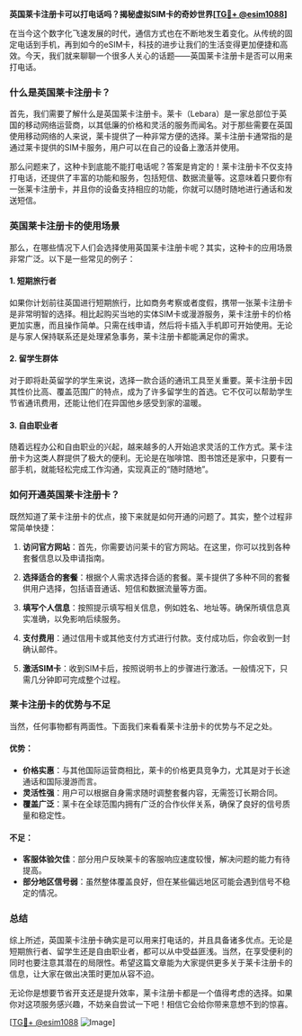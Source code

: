 **英国莱卡注册卡可以打电话吗？揭秘虚拟SIM卡的奇妙世界[[TG💪+ @esim1088](https://t.me/s/esim1088)]**

在当今这个数字化飞速发展的时代，通信方式也在不断地发生着变化。从传统的固定电话到手机，再到如今的eSIM卡，科技的进步让我们的生活变得更加便捷和高效。今天，我们就来聊聊一个很多人关心的话题——英国莱卡注册卡是否可以用来打电话。

### 什么是英国莱卡注册卡？

首先，我们需要了解什么是英国莱卡注册卡。莱卡（Lebara）是一家总部位于英国的移动网络运营商，以其低廉的价格和灵活的服务而闻名。对于那些需要在英国使用移动网络的人来说，莱卡提供了一种非常方便的选择。莱卡注册卡通常指的是通过莱卡提供的SIM卡服务，用户可以在自己的设备上激活并使用。

那么问题来了，这种卡到底能不能打电话呢？答案是肯定的！莱卡注册卡不仅支持打电话，还提供了丰富的功能和服务，包括短信、数据流量等。这意味着只要你有一张莱卡注册卡，并且你的设备支持相应的功能，你就可以随时随地进行通话和发送短信。

### 英国莱卡注册卡的使用场景

那么，在哪些情况下人们会选择使用英国莱卡注册卡呢？其实，这种卡的应用场景非常广泛。以下是一些常见的例子：

#### 1. **短期旅行者**
如果你计划前往英国进行短期旅行，比如商务考察或者度假，携带一张莱卡注册卡是非常明智的选择。相比起购买当地的实体SIM卡或漫游服务，莱卡注册卡的价格更加实惠，而且操作简单。只需在线申请，然后将卡插入手机即可开始使用。无论是与家人保持联系还是处理紧急事务，莱卡注册卡都能满足你的需求。

#### 2. **留学生群体**
对于即将赴英留学的学生来说，选择一款合适的通讯工具至关重要。莱卡注册卡因其性价比高、覆盖范围广的特点，成为了许多留学生的首选。它不仅可以帮助学生节省通讯费用，还能让他们在异国他乡感受到家的温暖。

#### 3. **自由职业者**
随着远程办公和自由职业的兴起，越来越多的人开始追求灵活的工作方式。莱卡注册卡为这类人群提供了极大的便利。无论是在咖啡馆、图书馆还是家中，只要有一部手机，就能轻松完成工作沟通，实现真正的“随时随地”。

### 如何开通英国莱卡注册卡？

既然知道了莱卡注册卡的优点，接下来就是如何开通的问题了。其实，整个过程非常简单快捷：

1. **访问官方网站**：首先，你需要访问莱卡的官方网站。在这里，你可以找到各种套餐信息以及申请指南。
   
2. **选择适合的套餐**：根据个人需求选择合适的套餐。莱卡提供了多种不同的套餐供用户选择，包括语音通话、短信和数据流量等方面。

3. **填写个人信息**：按照提示填写相关信息，例如姓名、地址等。确保所填信息真实准确，以免影响后续服务。

4. **支付费用**：通过信用卡或其他支付方式进行付款。支付成功后，你会收到一封确认邮件。

5. **激活SIM卡**：收到SIM卡后，按照说明书上的步骤进行激活。一般情况下，只需几分钟即可完成整个过程。

### 莱卡注册卡的优势与不足

当然，任何事物都有两面性。下面我们来看看莱卡注册卡的优势与不足之处。

#### 优势：
- **价格实惠**：与其他国际运营商相比，莱卡的价格更具竞争力，尤其是对于长途通话和国际漫游而言。
- **灵活性强**：用户可以根据自身需求随时调整套餐内容，无需签订长期合同。
- **覆盖广泛**：莱卡在全球范围内拥有广泛的合作伙伴关系，确保了良好的信号质量和稳定性。

#### 不足：
- **客服体验欠佳**：部分用户反映莱卡的客服响应速度较慢，解决问题的能力有待提高。
- **部分地区信号弱**：虽然整体覆盖良好，但在某些偏远地区可能会遇到信号不稳定的情况。

### 总结

综上所述，英国莱卡注册卡确实是可以用来打电话的，并且具备诸多优点。无论是短期旅行者、留学生还是自由职业者，都可以从中受益匪浅。当然，在享受便利的同时也要注意其潜在的局限性。希望这篇文章能为大家提供更多关于莱卡注册卡的信息，让大家在做出决策时更加从容不迫。

无论你是想要节省开支还是提升效率，莱卡注册卡都是一个值得考虑的选择。如果你对这项服务感兴趣，不妨亲自尝试一下吧！相信它会给你带来意想不到的惊喜。

[[TG💪+ @esim1088](https://t.me/s/esim1088) ![Image](https://i.postimg.cc/4NQfJmqS/Snipaste-2025-05-13-00-14-12.png)]